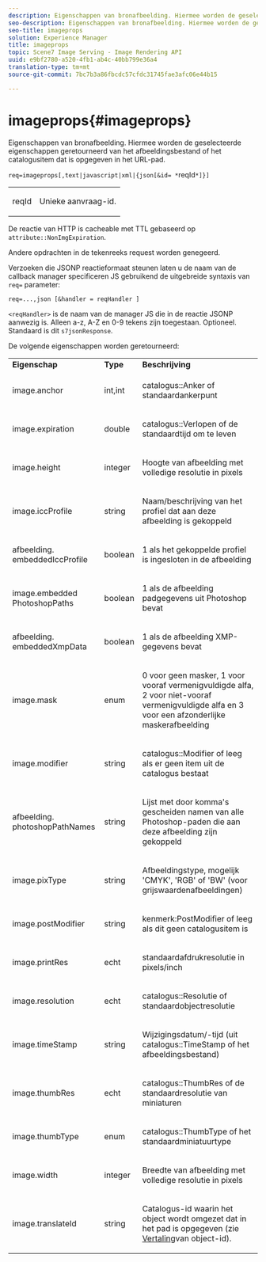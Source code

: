 ```yaml
---
description: Eigenschappen van bronafbeelding. Hiermee worden de geselecteerde eigenschappen geretourneerd van het afbeeldingsbestand of het catalogusitem dat is opgegeven in het URL-pad.
seo-description: Eigenschappen van bronafbeelding. Hiermee worden de geselecteerde eigenschappen geretourneerd van het afbeeldingsbestand of het catalogusitem dat is opgegeven in het URL-pad.
seo-title: imageprops
solution: Experience Manager
title: imageprops
topic: Scene7 Image Serving - Image Rendering API
uuid: e9bf2780-a520-4fb1-ab4c-40bb799e36a4
translation-type: tm+mt
source-git-commit: 7bc7b3a86fbcdc57cfdc31745fae3afc06e44b15

---
```



# imageprops{#imageprops}

Eigenschappen van bronafbeelding. Hiermee worden de geselecteerde eigenschappen geretourneerd van het afbeeldingsbestand of het catalogusitem dat is opgegeven in het URL-pad.

`req=imageprops[,text|javascript|xml|{json[&id= *`reqId`*]}]`

<table id="simpletable_8E03127D50444CA7878A6B08E866EE2E"> 
 <tr class="strow"> 
  <td class="stentry"> <p><span class="codeph"><span class="varname"> reqId</span></span> </p> </td> 
  <td class="stentry"> <p>Unieke aanvraag-id. </p></td> 
 </tr> 
</table>

De reactie van HTTP is cacheable met TTL gebaseerd op `attribute::NonImgExpiration`.

Andere opdrachten in de tekenreeks request worden genegeerd.

Verzoeken die JSONP reactieformaat steunen laten u de naam van de callback manager specificeren JS gebruikend de uitgebreide syntaxis van `req=` parameter:

`req=...,json [&handler = reqHandler ]`

`<reqHandler>` is de naam van de manager JS die in de reactie JSONP aanwezig is. Alleen a-z, A-Z en 0-9 tekens zijn toegestaan. Optioneel. Standaard is dit `s7jsonResponse`.

De volgende eigenschappen worden geretourneerd:

<table id="table_5F289E2E21594A5598DF98E65DEDDFA0"> 
 <tbody> 
  <tr> 
   <td> <b> Eigenschap</b> </td> 
   <td> <b> Type</b> </td> 
   <td> <b> Beschrijving</b> </td> 
  </tr> 
  <tr> 
   <td> <p> <span class="codeph"> image.anchor</span> </p> </td> 
   <td> <p> int,int </p> </td> 
   <td> <p> <span class="codeph"> catalogus::Anker</span> of standaardankerpunt </p> </td> 
  </tr> 
  <tr> 
   <td> <p> <span class="codeph"> image.expiration</span> </p> </td> 
   <td> <p> double </p> </td> 
   <td> <p> <span class="codeph"> catalogus::Verlopen</span> of de standaardtijd om te leven </p> </td> 
  </tr> 
  <tr> 
   <td> <p> <span class="codeph"> image.height</span> </p> </td> 
   <td> <p> integer </p> </td> 
   <td> <p>Hoogte van afbeelding met volledige resolutie in pixels </p> </td> 
  </tr> 
  <tr> 
   <td> <p> <span class="codeph"> image.iccProfile</span> </p> </td> 
   <td> <p> string </p> </td> 
   <td> <p> Naam/beschrijving van het profiel dat aan deze afbeelding is gekoppeld </p> </td> 
  </tr> 
  <tr> 
   <td> <p> <span class="codeph"> afbeelding. embeddedIccProfile</span> </p> </td> 
   <td> <p> boolean </p> </td> 
   <td> <p> 1 als het gekoppelde profiel is ingesloten in de afbeelding </p> </td> 
  </tr> 
  <tr> 
   <td> <p> <span class="codeph"> image.embedded PhotoshopPaths</span> </p> </td> 
   <td> <p> boolean </p> </td> 
   <td> <p> 1 als de afbeelding padgegevens uit Photoshop bevat </p> </td> 
  </tr> 
  <tr> 
   <td> <p> <span class="codeph"> afbeelding. embeddedXmpData</span> </p> </td> 
   <td> <p> boolean </p> </td> 
   <td> <p> 1 als de afbeelding XMP-gegevens bevat </p> </td> 
  </tr> 
  <tr> 
   <td> <p> <span class="codeph"> image.mask</span> </p> </td> 
   <td> <p> enum </p> </td> 
   <td> <p> 0 voor geen masker, 1 voor vooraf vermenigvuldigde alfa, 2 voor niet-vooraf vermenigvuldigde alfa en 3 voor een afzonderlijke maskerafbeelding </p> </td> 
  </tr> 
  <tr> 
   <td> <p> <span class="codeph"> image.modifier</span> </p> </td> 
   <td> <p> string </p> </td> 
   <td> <p> <span class="codeph"> catalogus::Modifier</span> of leeg als er geen item uit de catalogus bestaat </p> </td> 
  </tr> 
  <tr> 
   <td> <p> <span class="codeph"> afbeelding. photoshopPathNames</span> </p> </td> 
   <td> <p> string </p> </td> 
   <td> <p> Lijst met door komma's gescheiden namen van alle Photoshop-paden die aan deze afbeelding zijn gekoppeld </p> </td> 
  </tr> 
  <tr> 
   <td> <p> <span class="codeph"> image.pixType</span> </p> </td> 
   <td> <p> string </p> </td> 
   <td> <p> Afbeeldingstype, mogelijk 'CMYK', 'RGB' of 'BW' (voor grijswaardenafbeeldingen) </p> </td> 
  </tr> 
  <tr> 
   <td> <p> <span class="codeph"> image.postModifier</span> </p> </td> 
   <td> <p> string </p> </td> 
   <td> <p> <span class="codeph"> kenmerk:PostModifier</span> of leeg als dit geen catalogusitem is </p> </td> 
  </tr> 
  <tr> 
   <td> <p> <span class="codeph"> image.printRes</span> </p> </td> 
   <td> <p> echt </p> </td> 
   <td> <p> standaardafdrukresolutie in pixels/inch </p> </td> 
  </tr> 
  <tr> 
   <td> <p> <span class="codeph"> image.resolution</span> </p> </td> 
   <td> <p> echt </p> </td> 
   <td> <p> <span class="codeph"> catalogus::Resolutie</span> of standaardobjectresolutie </p> </td> 
  </tr> 
  <tr> 
   <td> <p> <span class="codeph"> image.timeStamp</span> </p> </td> 
   <td> <p> string </p> </td> 
   <td> <p>Wijzigingsdatum/-tijd (uit <span class="codeph"> catalogus::TimeStamp</span> of het afbeeldingsbestand) </p> </td> 
  </tr> 
  <tr> 
   <td> <p> <span class="codeph"> image.thumbRes</span> </p> </td> 
   <td> <p> echt </p> </td> 
   <td> <p> <span class="codeph"> catalogus::ThumbRes</span> of de standaardresolutie van miniaturen </p> </td> 
  </tr> 
  <tr> 
   <td> <p> <span class="codeph"> image.thumbType</span> </p> </td> 
   <td> <p> enum </p> </td> 
   <td> <p> <span class="codeph"> catalogus::ThumbType</span> of het standaardminiatuurtype </p> </td> 
  </tr> 
  <tr> 
   <td> <p> <span class="codeph"> image.width</span> </p> </td> 
   <td> <p> integer </p> </td> 
   <td> <p> Breedte van afbeelding met volledige resolutie in pixels </p> </td> 
  </tr> 
  <tr> 
   <td> <p> <span class="codeph"> image.translateId</span> </p> </td> 
   <td> <p> string </p> </td> 
   <td> <p> Catalogus-id waarin het <span class="varname"> object</span> wordt omgezet dat in het pad is opgegeven (zie <a href="../../../../../../is-api/http-ref/image-serving-api-ref/c-http-protocol-reference/c-syntax-and-features/r-object-id-translation.md#reference-cf3e34e6cbb346d69ded9982bfdef414" type="reference" format="dita" scope="local"> Vertaling</a>van object-id). </p> </td> 
  </tr> 
 </tbody> 
</table>

